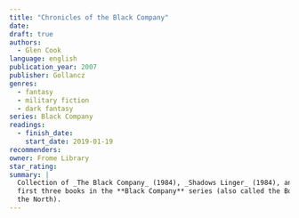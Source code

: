 ```yaml
---
title: "Chronicles of the Black Company"
date:
draft: true
authors:
  - Glen Cook
language: english
publication_year: 2007
publisher: Gollancz
genres:
  - fantasy
  - military fiction
  - dark fantasy
series: Black Company
readings:
  - finish_date:
    start_date: 2019-01-19
recommenders:
owner: Frome Library
star_rating:
summary: |
  Collection of _The Black Company_ (1984), _Shadows Linger_ (1984), and _The White Rose_ (1985), the
  first three books in the **Black Company** series (also called the Books of
  the North).
---
```



